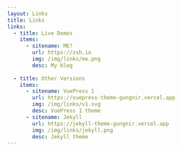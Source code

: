 ```yaml
---
layout: Links
title: Links
links:
  - title: Live Demos
    items:
      - sitename: ME?
        url: https://zxh.io
        img: /img/links/me.png
        desc: My blog
        
  - title: Other Versions
    items:
      - sitename: VuePress 1
        url: https://vuepress-theme-gungnir.vercel.app
        img: /img/links/v1.svg
        desc: VuePress 1 theme
      - sitename: Jekyll
        url: https://jekyll-theme-gungnir.vercel.app
        img: /img/links/jekyll.png
        desc: Jekyll theme
---
```

